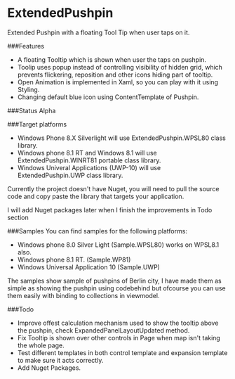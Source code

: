 # ExtendedPushpin
Extended Pushpin with a floating Tool Tip when user taps on it.

###Features
- A floating Tooltip which is shown when user the taps on pushpin.
- Toolip uses popup instead of controlling visibility of hidden grid, 
 which prevents flickering, reposition and other icons hiding part of tooltip. 
- Open Animation is implemented in Xaml, so you can play with it using Styling.
- Changing default blue icon using ContentTemplate of Pushpin.

###Status
Alpha

###Target platforms
- Windows Phone 8.X Silverlight will use ExtendedPushpin.WPSL80 class library.
- Windows phone 8.1 RT and Windows 8.1 will use ExtendedPushpin.WINRT81 portable class library.
- Windows Univeral Applications (UWP-10) will use ExtendedPushpin.UWP class library.

Currently the project doesn't have Nuget, you will need to pull the source code and copy paste the library that targets your application.

I will add Nuget packages later when I finish the improvements in Todo section

###Samples
You can find samples for the following platforms:
- Windows phone 8.0 Silver Light (Sample.WPSL80) works on WPSL8.1 also.
- Windows phone 8.1 RT. (Sample.WP81)
- Windows Universal Application 10 (Sample.UWP)

The samples show sample of pushpins of Berlin city,
I have made them as simple as showing the pushpin using codebehind but ofcourse you can use them easily with binding to collections in viewmodel.


###Todo
- Improve offest calculation mechanism used to show the tooltip above the pushpin, check ExpandedPanelLayoutUpdated method.
- Fix Tooltip is shown over other controls in Page when map isn't taking the whole page.
- Test different templates in both control template and expansion template to make sure it acts correctly.
- Add Nuget Packages.



